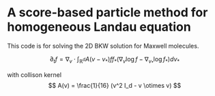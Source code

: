 # A score-based particle method for homogeneous Landau equation

This code is for solving the 2D BKW solution for Maxwell molecules.

$$
\partial_t f = \nabla_v \cdot \int_{\mathbb{R}^d} A(v-v_* ) f f_* (\nabla_v \log f - \nabla_{v_* } \log f_* ) dv_*
$$

with collison kernel
$$
A(v) = \frac{1}{16} (v^2 I_d - v \otimes v)
$$
